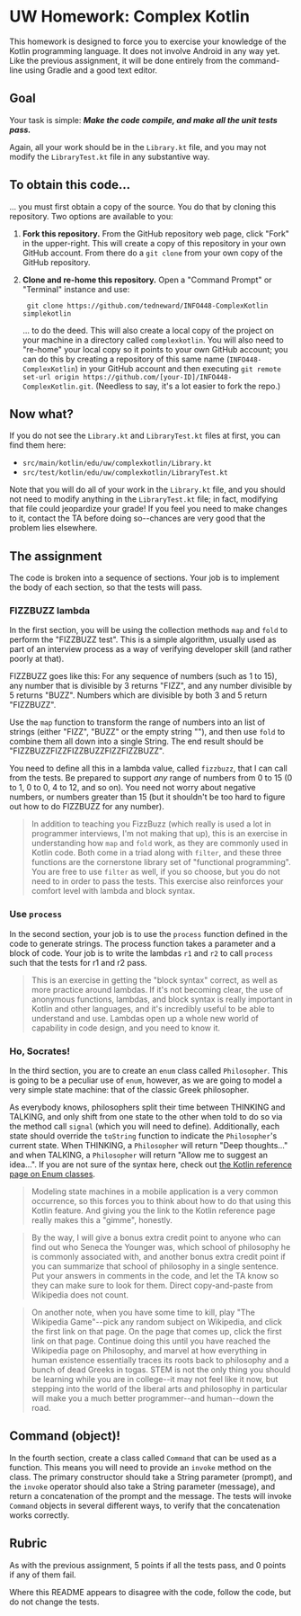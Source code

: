 # UW Homework: Complex Kotlin
This homework is designed to force you to exercise your knowledge of the Kotlin programming language. It does not involve Android in any way yet. Like the previous assignment, it will be done entirely from the command-line using Gradle and a good text editor.

## Goal
Your task is simple: ***Make the code compile, and make all the unit tests pass.***

Again, all your work should be in the `Library.kt` file, and you may not modify the `LibraryTest.kt` file in any substantive way.

## To obtain this code...
... you must first obtain a copy of the source. You do that by cloning this repository. Two options are available to you:

1. **Fork this repository.** From the GitHub repository web page, click "Fork" in the upper-right. This will create a copy of this repository in your own GitHub account. From there do a `git clone` from your own copy of the GitHub repository.

2. **Clone and re-home this repository.** Open a "Command Prompt" or "Terminal" instance and use:

        git clone https://github.com/tedneward/INFO448-ComplexKotlin simplekotlin

    ... to do the deed. This will also create a local copy of the project on your machine in a directory called `complexkotlin`. You will also need to "re-home" your local copy so it points to your own GitHub account; you can do this by creating a repository of this same name (`INFO448-ComplexKotlin`) in your GitHub account and then executing `git remote set-url origin https://github.com/[your-ID]/INFO448-ComplexKotlin.git`. (Needless to say, it's a lot easier to fork the repo.)

## Now what?
If you do not see the `Library.kt` and `LibraryTest.kt` files at first, you can find them here:

* `src/main/kotlin/edu/uw/complexkotlin/Library.kt`
* `src/test/kotlin/edu/uw/complexkotlin/LibraryTest.kt`

Note that you will do all of your work in the `Library.kt` file, and you should not need to modify anything in the `LibraryTest.kt` file; in fact, modifying that file could jeopardize your grade! If you feel you need to make changes to it, contact the TA before doing so--chances are very good that the problem lies elsewhere.

## The assignment
The code is broken into a sequence of sections. Your job is to implement the body of each section, so that the tests will pass.

### FIZZBUZZ lambda
In the first section, you will be using the collection methods `map` and `fold` to perform the "FIZZBUZZ test". This is a simple algorithm, usually used as part of an interview process as a way of verifying developer skill (and rather poorly at that). 

FIZZBUZZ goes like this: For any sequence of numbers (such as 1 to 15), any number that is divisible by 3 returns "FIZZ", and any number divisible by 5 returns "BUZZ". Numbers which are divisible by both 3 and 5 return "FIZZBUZZ". 

Use the `map` function to transform the range of numbers into an list of strings (either "FIZZ", "BUZZ" or the empty string ""), and then use `fold` to combine them all down into a single String. The end result should be "FIZZBUZZFIZZFIZZBUZZFIZZFIZZBUZZ". 

You need to define all this in a lambda value, called `fizzbuzz`, that I can call from the tests. Be prepared to support *any* range of numbers from 0 to 15 (0 to 1, 0 to 0, 4 to 12, and so on). You need not worry about negative numbers, or numbers greater than 15 (but it shouldn't be too hard to figure out how to do FIZZBUZZ for any number).

> In addition to teaching you FizzBuzz (which really is used a lot in programmer interviews, I'm not making that up), this is an exercise in understanding how `map` and `fold` work, as they are commonly used in Kotlin code. Both come in a triad along with `filter`, and these three functions are the cornerstone library set of "functional programming". You are free to use `filter` as well, if you so choose, but you do not need to in order to pass the tests. This exercise also reinforces your comfort level with lambda and block syntax.

### Use `process`
In the second section, your job is to use the `process` function defined in the code to generate strings. The process function takes a parameter and a block of code. Your job is to write the lambdas `r1` and `r2` to call `process` such that the tests for r1 and r2 pass. 

> This is an exercise in getting the "block syntax" correct, as well as more practice around lambdas. If it's not becoming clear, the use of anonymous functions, lambdas, and block syntax is really important in Kotlin and other languages, and it's incredibly useful to be able to understand and use. Lambdas open up a whole new world of capability in code design, and you need to know it.

### Ho, Socrates!
In the third section, you are to create an `enum` class called `Philosopher`. This is going to be a peculiar use of `enum`, however, as we are going to model a very simple state machine: that of the classic Greek philosopher. 

As everybody knows, philosophers split their time between THINKING and TALKING, and only shift from one state to the other when told to do so via the method call `signal` (which you will need to define). Additionally, each state should override the `toString` function to indicate the `Philosopher`'s current state. When THINKING, a `Philosopher` will return "Deep thoughts..." and when TALKING, a `Philosopher` will return "Allow me to suggest an idea...". If you are not sure of the syntax here, check out [the Kotlin reference page on Enum classes](https://kotlinlang.org/docs/enum-classes.html).

> Modeling state machines in a mobile application is a very common occurrence, so this forces you to think about how to do that using this Kotlin feature. And giving you the link to the Kotlin reference page really makes this a "gimme", honestly.

> By the way, I will give a bonus extra credit point to anyone who can find out who Seneca the Younger was, which school of philosophy he is commonly associated with, and another bonus extra credit point if you can summarize that school of philosophy in a single sentence. Put your answers in comments in the code, and let the TA know so they can make sure to look for them. Direct copy-and-paste from Wikipedia does not count.

> On another note, when you have some time to kill, play "The Wikipedia Game"--pick any random subject on Wikipedia, and click the first link on that page. On the page that comes up, click the first link on that page. Continue doing this until you have reached the Wikipedia page on Philosophy, and marvel at how everything in human existence essentially traces its roots back to philosophy and a bunch of dead Greeks in togas. STEM is not the only thing you should be learning while you are in college--it may not feel like it now, but stepping into the world of the liberal arts and philosophy in particular will make you a much better programmer--and human--down the road.

## Command (object)!
In the fourth section, create a class called `Command` that can be used as a function. This means you will need to provide an `invoke` method on the class. The primary constructor should take a String parameter (prompt), and the `invoke` operator should also take a String parameter (message), and return a concatenation of the prompt and the message. The tests will invoke `Command` objects in several different ways, to verify that the concatenation works correctly.

## Rubric
As with the previous assignment, 5 points if all the tests pass, and 0 points if any of them fail.

Where this README appears to disagree with the code, follow the code, but do not change the tests.
